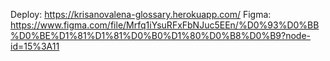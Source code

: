 Deploy: https://krisanovalena-glossary.herokuapp.com/
Figma: https://www.figma.com/file/Mrfq1iYsuRFxFbNJuc5EEn/%D0%93%D0%BB%D0%BE%D1%81%D1%81%D0%B0%D1%80%D0%B8%D0%B9?node-id=15%3A11
